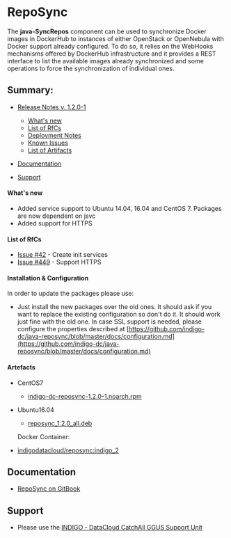 # RepoSync

The **java-SyncRepos** component can be used to synchronize Docker images in DockerHub to instances of either OpenStack or OpenNebula with Docker support already configured. To do so, it relies on the WebHooks mechanisms offered by DockerHub infrastructure and it provides a REST interface to list the available images already synchronized and some operations to force the synchronization of individual ones.

## Summary:
<!--
* Updates:<br>
  * [RepoSync v1.2.0-1](https://indigo-dc.gitbooks.io/indigo-datacloud-releases/content/indigo1/fifth_update_of_indigo-1.html#rs)<br>
-->

* [Release Notes v. 1.2.0-1](#id1)
  * [What's new](#id2)
  * [List of RfCs](#id3)
  * [Deployment Notes](#id4)
  * [Known Issues](#id5)
  * [List of Artifacts](#id7)
  
  
* [Documentation](#id6)
* [Support](#id8)

<a id="id2"></a>
#### What's new
* Added service support to Ubuntu 14.04, 16.04 and CentOS 7. Packages are now dependent on jsvc
* Added support for HTTPS

<a id="id3"></a>
#### List of RfCs

* [Issue #42](https://github.com/indigo-dc/java-reposync/issues/42) - Create init services
* [Issue #449](https://github.com/indigo-dc/java-reposync/issues/449) - Support HTTPS

<a id="id4"></a>
#### Installation & Configuration
In order to update the packages please use:
* Just install the new packages over the old ones. It should ask if you want to replace the existing configuration so don't do it. It should work just 
fine with the old one. In case SSL support is needed, please configure the properties described at [https://github.com/indigo-dc/java-reposync/blob/master/docs/configuration.md](https://github.com/indigo-dc/java-reposync/blob/master/docs/configuration.md)


#### Artefacts
* CentOS7
  * [indigo-dc-reposync-1.2.0-1.noarch.rpm	](http://repo.indigo-datacloud.eu/repository/indigo/2/centos7/x86_64/base/indigo-dc-reposync-1.2.0-1.noarch.rpm	)
* Ubuntu16.04
  * [reposync_1.2.0_all.deb](http://repo.indigo-datacloud.eu/repository/indigo/2/ubuntu/dists/xenial/main/binary-amd64/reposync_1.2.0_all.deb)
  
  Docker Container:
* [indigodatacloud/reposync:indigo_2](https://hub.docker.com/r/indigodatacloud/reposync/)

<a id="id6"></a>
## Documentation

* [RepoSync on GitBook](https://indigo-dc.gitbooks.io/java-syncrepos/content/)

<a id="id8"></a>
## Support

* Please use the [INDIGO - DataCloud CatchAll GGUS Support Unit](https://wiki.egi.eu/wiki/GGUS:INDIGO_DataCloud_Catch-all_FAQ)
